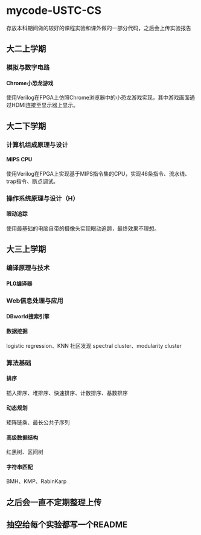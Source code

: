 # mycode-USTC-CS
存放本科期间做的较好的课程实验和课外做的一部分代码，之后会上传实验报告

## 大二上学期
### 模拟与数字电路
#### Chrome小恐龙游戏
使用Verilog在FPGA上仿照Chrome浏览器中的小恐龙游戏实现，其中游戏画面通过HDMI连接至显示器上显示。

## 大二下学期
### 计算机组成原理与设计
#### MIPS CPU
使用Verilog在FPGA上实现基于MIPS指令集的CPU，实现46条指令、流水线、trap指令、断点调试。

### 操作系统原理与设计（H）
#### 眼动追踪
使用最基础的电脑自带的摄像头实现眼动追踪，最终效果不理想。

## 大三上学期
### 编译原理与技术
#### PL0编译器

### Web信息处理与应用
#### DBworld搜索引擎

#### 数据挖掘
logistic regression、KNN
社区发现 spectral cluster、modularity cluster

### 算法基础
#### 排序
插入排序、堆排序、快速排序、计数排序、基数排序

#### 动态规划
矩阵链乘、最长公共子序列

#### 高级数据结构
红黑树、区间树

#### 字符串匹配
BMH、KMP、RabinKarp

## 之后会一直不定期整理上传
## 抽空给每个实验都写一个README
